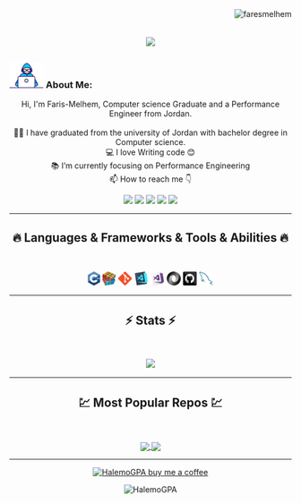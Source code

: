 <img align="right" src="https://visitor-badge.laobi.icu/badge?page_id=faresmelhem/faresmelhem" alt="faresmelhem">    
<!-- [![Typing SVG](https://readme-typing-svg.herokuapp.com?center=true&lines=This+is+faresmelhem;Nice+to+meet+you+%F0%9F%91%8B)](https://git.io/typing-svg)       -->

<h1 align="center">
  <a href="https://git.io/typing-svg">
    <img src="https://readme-typing-svg.herokuapp.com/?lines=This+is+Faris+Melhem;Nice+to+meet+you+%F0%9F%91%8B&center=true&size=30">
  </a>
</h1>
   
###  <img src="/images/Developer.gif" alt="developer gif"  height="45px">  About Me:
<p align="center">
  Hi, I'm Faris-Melhem, Computer science  Graduate and a Performance Engineer from Jordan.
  <br>
  <br>
  👨‍🎓 I have graduated from the university of Jordan with bachelor degree in Computer science.
  <br>
  💻 I love Writing code 😊
  <br>
  📚 I’m currently focusing on Performance Engineering
  <br>
  📫 How to reach me 👇
</p>
<p align="center"> <a href="https://www.linkedin.com/in/faris-melhem-773686174/"><img src="https://img.shields.io/badge/linkedin-%230077B5.svg?&style=for-the-badge&logo=linkedin&logoColor=white" height=23></a> <a href="fares.melhem44@gmail.com"><img src="https://img.shields.io/badge/Gmail-D14836?style=for-the-badge&logo=gmail&logoColor=white" height=23></a> <a href="https://www.facebook.com/fares.melhem99"><img src="https://img.shields.io/badge/Facebook-1877F2?style=for-the-badge&logo=facebook&logoColor=white" height=23></a> <a href="https://github.com/faresmelhem"><img src="https://img.shields.io/badge/GitHub-100000?style=for-the-badge&logo=github&logoColor=white" height=23></a> <a href="https://www.youtube.com/@avatar_faris/about"><img src="https://img.shields.io/badge/YouTube-FF0000?style=for-the-badge&logo=youtube&logoColor=white" height=23></a></p>
<hr>
<h2 align="center">🔥 Languages & Frameworks & Tools & Abilities 🔥</h2><br>
<p align="center">
  <code><img title="C++" height="25" src="images/cpp.svg"></code>
  <code><img title="Problem Solving" height="25" src="images/problemSolving.png"></code>
  <code><img title="Git" height="25" src="images/git-original.svg"></code>
  <code><img title="Visual Studio Code" height="25" src="images/vscode.png"></code>
  <code><img title="Microsoft Visual Studio" height="25" src="images/visualstudio.png"></code>
  <code><img title="JSON" height="25" src="images/json.svg"></code>
  <code><img title="GitHub" height="25" src="images/github.svg"></code>
  <code><img title="MySQL" height="25" src="images/mysql.svg"></code>
</p>
<hr>

<h2 align="center">⚡ Stats ⚡</h2>
<br>



<p align="center">
<a href="https://github.com/faresmelhem">
      <img width=325  src="https://github-readme-stats.vercel.app/api/top-langs/?username=faresmelhem&hide=c%23,powershell,Mathematica,Ruby,Objective-C,Objective-C%2b%2b,Cuda&title_color=61dafb&text_color=ffffff&icon_color=61dafb&bg_color=20232a&langs_count=8&layout=compact&border_color=61dafb&hide_border=true" />
 </a>
</p>

<hr>
<h2 align="center">💹 Most Popular Repos 💹</h2>
<br>
<p align="center">
<a href="https://github.com/faresmelhem/Learning_Windows_Batching">
  <img width=300 align="center" src="https://github-readme-stats.vercel.app/api/pin/?username=faresmelhem&repo=Learn-Js&title_color=ffffff&text_color=c9cacc&icon_color=2bbc8a&bg_color=1d1f21" />
</a>   
  
<a href="https://github.com/faresmelhem/Jetbrains-Academy">
  <img width=300 align="center" src="https://github-readme-stats.vercel.app/api/pin/?username=faresmelhem&repo=Learn-CSS&title_color=ffffff&text_color=c9cacc&icon_color=2bbc8a&bg_color=1d1f21" />
</a>    

</p>

<hr>
<p align="center">
  <a href="https://faresmelhem44.wixsite.com/fares?" target="_blank" ><img src="https://www.buymeacoffee.com/assets/img/custom_images/orange_img.png" alt="HalemoGPA buy me a coffee" width="230"></a>
</p>

<p  align="center">
<img src="https://visitor-badge.laobi.icu/badge?page_id=HalemoGPA/HalemoGPA" alt="HalemoGPA"/>       
</p>

<!---
HalemoGPA/HalemoGPA is a ✨ special ✨ repository because its `README.md` (this file) appears on your GitHub profile.
You can click the Preview link to take a look at your changes.
--->
